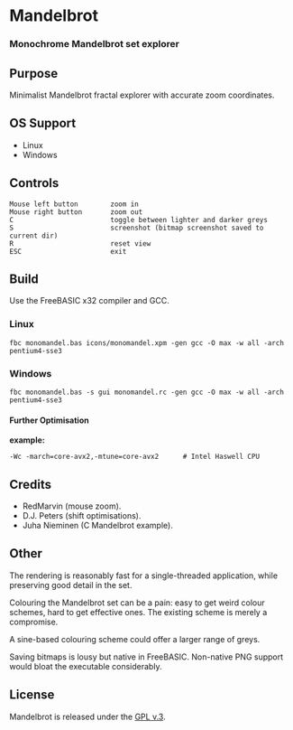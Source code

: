 
# Mandelbrot

### Monochrome Mandelbrot set explorer


## Purpose

Minimalist Mandelbrot fractal explorer with accurate zoom coordinates.


## OS Support

+ Linux
+ Windows


## Controls

    Mouse left button        zoom in
    Mouse right button       zoom out
    C                        toggle between lighter and darker greys
    S                        screenshot (bitmap screenshot saved to current dir)
    R                        reset view
    ESC                      exit


## Build

Use the FreeBASIC x32 compiler and GCC.

### Linux

    fbc monomandel.bas icons/monomandel.xpm -gen gcc -O max -w all -arch pentium4-sse3

### Windows

    fbc monomandel.bas -s gui monomandel.rc -gen gcc -O max -w all -arch pentium4-sse3

#### Further Optimisation

**example:**

    -Wc -march=core-avx2,-mtune=core-avx2      # Intel Haswell CPU


## Credits

+ RedMarvin (mouse zoom).
+ D.J. Peters (shift optimisations).
+ Juha Nieminen (C Mandelbrot example).


## Other

The rendering is reasonably fast for a single-threaded application, while preserving good detail in the set.

Colouring the Mandelbrot set can be a pain: easy to get weird colour schemes, hard to get effective ones.  The existing scheme is merely a compromise.

A sine-based colouring scheme could offer a larger range of greys.

Saving bitmaps is lousy but native in FreeBASIC.  Non-native PNG support would bloat the executable considerably.


## License

Mandelbrot is released under the [GPL v.3](https://www.gnu.org/licenses/gpl-3.0.html).
